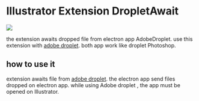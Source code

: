 <h1>Illustrator Extension DropletAwait</h1>

<img src="./mdImg/dropAwait">

<p>
    the extension awaits dropped file from electron app AdobeDroplet.
    use this extension with <a href="https://github.com/tokyosheep/AdobeDropLet">adobe droplet</a>.
    both app work like droplet Photoshop.
</p>

<h2>how to use it</h2>

<p>
    extension awaits file from <a href="https://github.com/tokyosheep/AdobeDropLet">adobe droplet</a>. the electron app
    send files dropped on electron app. while using Adobe droplet , the app must be opened on Illustrator.
</p>

<a src="./mdImg/electronSide.png">

<a src="./mdImg/icon.png">